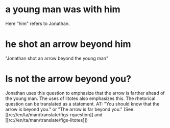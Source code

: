 # a young man was with him

Here "him" refers to Jonathan.

# he shot an arrow beyond him

"Jonathan shot an arrow beyond the young man"

# Is not the arrow beyond you?

Jonathan uses this question to emphasize that the arrow is farther ahead of the young man. The uses of litotes also emphasizes this. The rhetorical question can be translated as a statement. AT: "You should know that the arrow is beyond you." or "The arrow is far beyond you." (See: [[rc://en/ta/man/translate/figs-rquestion]] and [[rc://en/ta/man/translate/figs-litotes]])